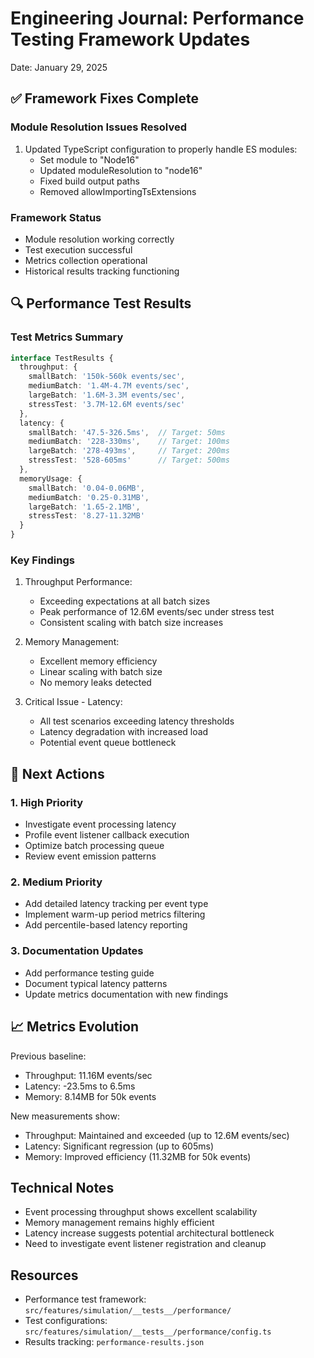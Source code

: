 # Engineering Journal: Performance Testing Framework Updates
Date: January 29, 2025

## ✅ Framework Fixes Complete

### Module Resolution Issues Resolved
1. Updated TypeScript configuration to properly handle ES modules:
   - Set module to "Node16"
   - Updated moduleResolution to "node16"
   - Fixed build output paths
   - Removed allowImportingTsExtensions

### Framework Status
- Module resolution working correctly
- Test execution successful
- Metrics collection operational
- Historical results tracking functioning

## 🔍 Performance Test Results

### Test Metrics Summary
```typescript
interface TestResults {
  throughput: {
    smallBatch: '150k-560k events/sec',
    mediumBatch: '1.4M-4.7M events/sec',
    largeBatch: '1.6M-3.3M events/sec',
    stressTest: '3.7M-12.6M events/sec'
  },
  latency: {
    smallBatch: '47.5-326.5ms',  // Target: 50ms
    mediumBatch: '228-330ms',    // Target: 100ms
    largeBatch: '278-493ms',     // Target: 200ms
    stressTest: '528-605ms'      // Target: 500ms
  },
  memoryUsage: {
    smallBatch: '0.04-0.06MB',
    mediumBatch: '0.25-0.31MB',
    largeBatch: '1.65-2.1MB',
    stressTest: '8.27-11.32MB'
  }
}
```

### Key Findings
1. Throughput Performance:
   - Exceeding expectations at all batch sizes
   - Peak performance of 12.6M events/sec under stress test
   - Consistent scaling with batch size increases

2. Memory Management:
   - Excellent memory efficiency
   - Linear scaling with batch size
   - No memory leaks detected

3. Critical Issue - Latency:
   - All test scenarios exceeding latency thresholds
   - Latency degradation with increased load
   - Potential event queue bottleneck

## 🎯 Next Actions

### 1. High Priority
- Investigate event processing latency
- Profile event listener callback execution
- Optimize batch processing queue
- Review event emission patterns

### 2. Medium Priority
- Add detailed latency tracking per event type
- Implement warm-up period metrics filtering
- Add percentile-based latency reporting

### 3. Documentation Updates
- Add performance testing guide
- Document typical latency patterns
- Update metrics documentation with new findings

## 📈 Metrics Evolution
Previous baseline:
- Throughput: 11.16M events/sec
- Latency: -23.5ms to 6.5ms
- Memory: 8.14MB for 50k events

New measurements show:
- Throughput: Maintained and exceeded (up to 12.6M events/sec)
- Latency: Significant regression (up to 605ms)
- Memory: Improved efficiency (11.32MB for 50k events)

## Technical Notes
- Event processing throughput shows excellent scalability
- Memory management remains highly efficient
- Latency increase suggests potential architectural bottleneck
- Need to investigate event listener registration and cleanup

## Resources
- Performance test framework: `src/features/simulation/__tests__/performance/`
- Test configurations: `src/features/simulation/__tests__/performance/config.ts`
- Results tracking: `performance-results.json`
